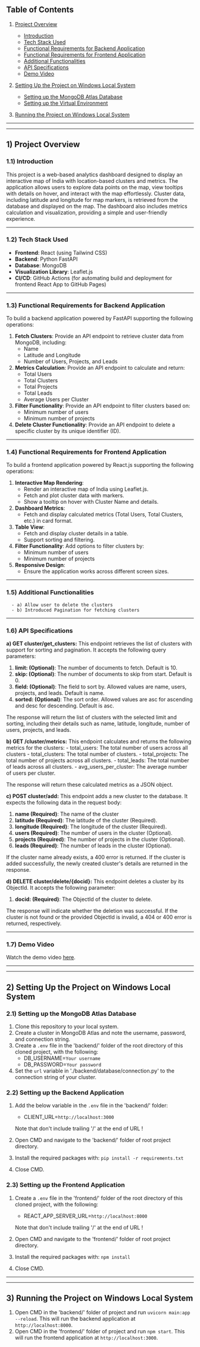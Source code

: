 ## Table of Contents
1. [Project Overview](#1-project-overview)
   - [Introduction](#11-introduction)
   - [Tech Stack Used](#12-tech-stack-used)
   - [Functional Requirements for Backend Application](#13-functional-requirements-for-backend-application)
   - [Functional Requirements for Frontend Application](#14-functional-requirements-for-frontend-application)
   - [Additional Functionalities](#15-additional-functionalities)
   - [API Specifications](#16-api-specifications)
   - [Demo Video](#17-demo-video)
     
2. [Setting Up the Project on Windows Local System](#2-setting-up-the-project-on-windows-local-system)
   - [Setting up the MongoDB Atlas Database](#21-setting-up-the-mongodb-atlas-database)
   - [Setting up the Virtual Environment](#22-setting-up-the-virtual-environment)
     
3. [Running the Project on Windows Local System](#3-running-the-project-on-windows-local-system)

---
---

## 1) Project Overview

### 1.1) Introduction
This project is a web-based analytics dashboard designed to display an interactive map of India with location-based clusters and metrics. The application allows users to explore data points on the map, view tooltips with details on hover, and interact with the map effortlessly. Cluster data, including latitude and longitude for map markers, is retrieved from the database and displayed on the map. The dashboard also includes metrics calculation and visualization, providing a simple and user-friendly experience.

---

### 1.2) Tech Stack Used
- **Frontend**: React (using Tailwind CSS)
- **Backend**: Python FastAPI
- **Database**: MongoDB
- **Visualization Library**: Leaflet.js
- **CI/CD**: GitHub Actions (for automating build and deployment for frontend React App to GitHub Pages)
  
---

### 1.3) Functional Requirements for Backend Application
To build a backend application powered by FastAPI supporting the following operations:
1. **Fetch Clusters**: Provide an API endpoint to retrieve cluster data from MongoDB, including:
   - Name
   - Latitude and Longitude
   - Number of Users, Projects, and Leads
2. **Metrics Calculation**: Provide an API endpoint to calculate and return:
   - Total Users
   - Total Clusters
   - Total Projects
   - Total Leads
   - Average Users per Cluster
3. **Filter Functionality**: Provide an API endpoint to filter clusters based on:
   - Minimum number of users
   - Minimum number of projects
4. **Delete Cluster Functionality**: Provide an API endpoint to delete a specific cluster by its unique identifier (ID).

---

### 1.4) Functional Requirements for Frontend Application
To build a frontend application powered by React.js supporting the following operations:
1. **Interactive Map Rendering**:
   - Render an interactive map of India using Leaflet.js.
   - Fetch and plot cluster data with markers.
   - Show a tooltip on hover with Cluster Name and details.
2. **Dashboard Metrics**:
   - Fetch and display calculated metrics (Total Users, Total Clusters, etc.) in card format.
3. **Table View**:
   - Fetch and display cluster details in a table.
   - Support sorting and filtering.
4. **Filter Functionality**: Add options to filter clusters by:
   - Minimum number of users
   - Minimum number of projects
5. **Responsive Design**:
   - Ensure the application works across different screen sizes.

---

### 1.5) Additional Functionalities
      - a) Allow user to delete the clusters
      - b) Introduced Pagination for fetching clusters

---

### 1.6) API Specifications
**a) GET cluster/get_clusters:** This endpoint retrieves the list of clusters with support for sorting and pagination.
It accepts the following query parameters: 
   1) **limit: (Optional)**: The number of documents to fetch. Default is 10.
   2) **skip: (Optional)**: The number of documents to skip from start. Default is 0.
   3) **field: (Optional)**: The field to sort by. Allowed values are name, users, projects, and leads. Default is name.
   4) **sorted: (Optional)**: The sort order. Allowed values are asc for ascending and desc for descending. Default is asc.

The response will return the list of clusters with the selected limit and sorting, including their details such as name, latitude, longitude, number of users, projects, and leads.

**b) GET /cluster/metrics:** This endpoint calculates and returns the following metrics for the clusters:
      - total_users: The total number of users across all clusters
      - total_clusters: The total number of clusters.
      - total_projects: The total number of projects across all clusters.
      - total_leads: The total number of leads across all clusters.
      - avg_users_per_cluster: The average number of users per cluster.

The response will return these calculated metrics as a JSON object.

**c) POST cluster/add:** This endpoint adds a new cluster to the database. It expects the following data in the request body:
   1) **name (Required)**: The name of the cluster
   2) **latitude (Required)**: The latitude of the cluster (Required).
   3) **longitude (Required)**: The longitude of the cluster (Required).
   4) **users (Required)**: The number of users in the cluster (Optional).
   5) **projects (Required)**: The number of projects in the cluster (Optional).
   6) **leads (Required)**: The number of leads in the cluster (Optional).

If the cluster name already exists, a 400 error is returned. If the cluster is added successfully, the newly created cluster's details are returned in the response.

**d) DELETE cluster/delete/{docid}:** This endpoint deletes a cluster by its ObjectId. It accepts the following parameter:
   1) **docid: (Required)**: The ObjectId of the cluster to delete.

The response will indicate whether the deletion was successful. If the cluster is not found or the provided ObjectId is invalid, a 404 or 400 error is returned, respectively.

---

### 1.7) Demo Video
Watch the demo video [here](https://drive.google.com/file/d/1-rRBpp1eNfo-M4i976DLhq5Mj570HbaU/view?usp=sharing).
      
---
---


## 2) Setting Up the Project on Windows Local System

### 2.1) Setting up the MongoDB Atlas Database
1. Clone this repository to your local system.
2. Create a cluster in MongoDB Atlas and note the username, password, and connection string.
3. Create a `.env` file in the 'backend/' folder of the root directory of this cloned project, with the following:
      - DB_USERNAME=`Your username`
      - DB_PASSWORD=`Your password`
4. Set the `url` variable in './backend/database/connection.py' to the connection string of your cluster.

### 2.2) Setting up the Backend Application
1. Add the below variable in the `.env` file in the 'backend/' folder:
      - CLIENT_URL=`http://localhost:3000`
   
   Note that don't include trailing '/' at the end of URL !
2. Open CMD and navigate to the 'backend/' folder of root project directory.
3. Install the required packages with: `pip install -r requirements.txt`
4. Close CMD.

### 2.3) Setting up the Frontend Application
1. Create a `.env` file in the 'frontend/' folder of the root directory of this cloned project, with the following:
      - REACT_APP_SERVER_URL=`http://localhost:8000`
   
   Note that don't include trailing '/' at the end of URL !
2. Open CMD and navigate to the 'frontend/' folder of root project directory.
3. Install the required packages with: `npm install`
4. Close CMD.

---
---

## 3) Running the Project on Windows Local System

1. Open CMD in the 'backend/' folder of project and run `uvicorn main:app --reload`. This will run the backend application at `http://localhost:8000`.
2. Open CMD in the 'frontend/' folder of project and run `npm start`. This will run the frontend application at `http://localhost:3000`.

